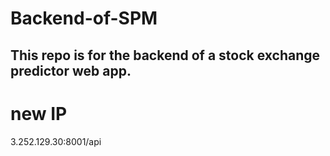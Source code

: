 # Backend-of-SPM
This repo is for the backend of a stock exchange predictor web app.
-----------
<h1>new IP </h1>
3.252.129.30:8001/api
